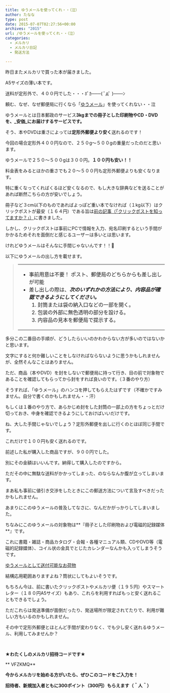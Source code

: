 ```yaml
---
title: ゆうメールを使ってくれ・・（泣）
author: たなな
type: post
date: 2015-07-07T02:27:56+00:00
archives: "2015"
url: /ゆうメールを使ってくれ・・（泣）
categories:
  - メルカリ
  - メルカリ日記
  - 発送方法

---
```

昨日またメルカリで買った本が届きました。

A5サイズの薄い本です。

送料が定形外で、４００円でした・・・ﾎﾟｶ───( ﾟдﾟ )───ﾝ

頼む、なぜ、なぜ郵便局に行くなら「<a href="https://www.post.japanpost.jp/service/yu_mail/index.html" target="_blank">ゆうメール</a>」を使ってくれない・・泣

ゆうメールとは日本郵政のサービス**3kgまでの冊子とした印刷物やCD・DVDを、_安価_にお届けするサービスです。**

そう、本やDVDは重さによっては**定形外郵便より安く**送れるのです！

今回の場合定形外４００円なので、２５０g〜５００gの重量だったのだと思います。

ゆうメールで２５０〜５００gは３００円。**１００円も安い！！**

料金表をみるとほかの重さでも２０〜５００円も定形外郵便よりも安くなります。

特に重くなってくればくるほど安くなるので、もし大きな辞典などを送ることがあれば断然こちらの方が安いでしょう。

冊子など３cm以下のものであればよっぽど重い本でなければ（１kg以下）はクリックポストが最安（１６４円）である旨は<a href="http://www.xqxq.info/?p=70" target="_blank">前の記事（「クリックポストを知ってますか？」）</a>に書きました。

しかし、クリックポストは事前にPCで情報を入力、宛名印刷するという手間がかかるためそれを面倒だと感じるユーザーは多いとは思います。

けれどゆうメールはそんなに手間じゃないんです！！

以下にゆうメールの出し方を載せます。

> <table class="layout" cellspacing="0">
>   <tr valign="top">
>     <td>
>       <div class="wrap">
>         <ul class="basic-m">
>           <li>
>             事前用意は不要！ ポスト、郵便局のどちらからも差し出しが可能
>           </li>
>           <li>
>             差し出しの際は、<strong><em>次のいずれかの方法により、内容品が確認できるようにしてください。</em></strong> <ol class="basic-s">
>               <li>
>                 封筒または袋の納入口などの一部を開く。
>               </li>
>               <li>
>                 包装の外部に無色透明の部分を設ける。
>               </li>
>               <li>
>                 内容品の見本を郵便局で提示する。
>               </li>
>             </ol>
>           </li>
>         </ul>
>       </div>
>     </td>
>   </tr>
> </table>

多分この二番目の手順が、どうしたらいいのかわからない方が多いのではないかと思います。

文字にすると何か難しいことをしなければならないように思うかもしれませんが、全然そんなことはありません。

ただ、商品（本やDVD）を封をしないで郵便局に持って行き、目の前で対象物であることを確認してもらってから封をすれば良いのです。（３番のやり方）

そうすれば、「ゆうメール」のハンコを押してもらえたはずです（不確かですみません。自分で書くのかもしれません・・汗）

もしくは１番のやり方で、あらかじめ封をした封筒の一部上の方をちょっとだけ切っておき、中身を確認できるようにしておけばいいだけです。

ね、大した手間じゃないでしょう？定形外郵便を出しに行くのとほぼ同じ手間です。

これだけで１００円も安く送れるのです。

前述した私が購入した商品ですが、９００円でした。

別にその金額はいいんです。納得して購入したのですから。

ただその中に無駄な送料がかかってしまった、のならなんか腹が立ってしまいます。

まあ私も事前に値引き交渉をしたときにこの郵送方法について言及すべきだったかもしれません。

あまりにこのゆうメールの普及してなさに、なんだかがっかりしてしまいました。

ちなみにこのゆうメールの対象物は**『冊子とした印刷物および電磁的記録媒体**』です。

これに書籍・雑誌・商品カタログ・会報・各種マニュアル類、CDやDVD等（電磁的記録媒体）、コイル状の金具でとじたカレンダーなんかも入ってしまうそうです。

<a href="https://www.post.japanpost.jp/service/yu_mail/soufu.html" target="_blank">ゆうメールとして送付可能なお荷物</a>

結構応用範囲ありますよね？筒状にしてもよいそうです。

もちろん今は、前に書いたクリックポストやメルカリ便（１９５円）やスマートレター（１８０円A5サイズ）もあり、これらを利用すればもっと安く送れることもできるでしょう。

ただこれらは発送準備が面倒だったり、発送場所が限定されてたりで、利用が難しい方もいるのかもしれません。

その中で定形外郵便とほとんど手間が変わりなく、でも少し安く送れるゆうメール、利用してみませんか？

&nbsp;

**★わたくしのメルカリ招待コードです★**

** VFZKMQ**

**今からメルカリを始める方がいたら、ぜひこのコードをご入力を！**

**招待者、新規加入者ともに300ポイント（300円）もらえます（＾人＾）**

&nbsp;